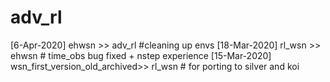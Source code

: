 # adv_rl

[6-Apr-2020] ehwsn >> adv_rl #cleaning up envs
[18-Mar-2020] rl_wsn >> ehwsn # time_obs bug fixed + nstep experience
[15-Mar-2020] wsn_first_version_old_archived>> rl_wsn # for porting to silver and koi

